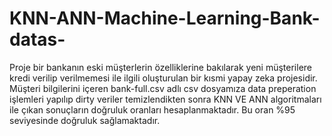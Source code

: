 # KNN-ANN-Machine-Learning-Bank-datas-
Proje bir bankanın eski müşterlerin özelliklerine bakılarak yeni müşterilere kredi verilip verilmemesi ile ilgili oluşturulan bir kısmi yapay zeka projesidir.
Müşteri bilgilerini içeren bank-full.csv adlı csv dosyamıza data preperation işlemleri yapılıp dirty veriler temizlendikten sonra KNN VE ANN
algoritmaları ile çıkan sonuçların doğruluk oranları hesaplanmaktadır. Bu oran %95 seviyesinde doğruluk sağlamaktadır.
